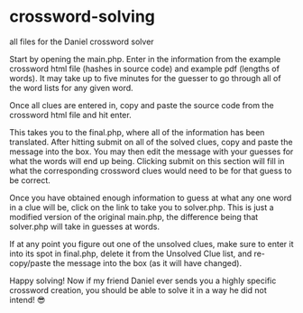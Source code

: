 # crossword-solving
all files for the Daniel crossword solver

Start by opening the main.php. Enter in the information from the example crossword html file (hashes in source code) and example pdf (lengths of words). It may take 
up to five minutes for the guesser to go through all of the word lists for any given word.

Once all clues are entered in, copy and paste the source code from the crossword html file and hit enter.

This takes you to the final.php, where all of the information has been translated. After hitting submit on all of the solved clues, copy and paste the message
into the box. You may then edit the message with your guesses for what the words will end up being. Clicking submit on this section will fill in what the 
corresponding crossword clues would need to be for that guess to be correct.

Once you have obtained enough information to guess at what any one word in a clue will be, click on the link to take you to solver.php. This is just a modified
version of the original main.php, the difference being that solver.php will take in guesses at words.

If at any point you figure out one of the unsolved clues, make sure to enter it into its spot in final.php, delete it from the Unsolved Clue list, and re-copy/paste
the message into the box (as it will have changed).

Happy solving! Now if my friend Daniel ever sends you a highly specific crossword creation, you should be able to solve it in a way he did not intend! 😎
